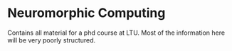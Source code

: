 # Neuromorphic Computing
Contains all material for a phd course at LTU. Most of the information here will be very poorly structured.
